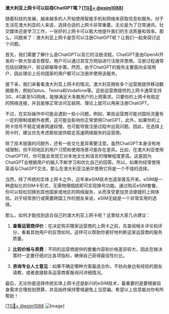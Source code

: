 **澳大利亚上网卡可以註冊ChatGPT嗎？[[TG💪+ @esim1088](https://t.me/s/esim1088)]**

随着科技的发展，越来越多的人开始使用智能手机和网络来获取信息和服务。对于生活在澳大利亚的人来说，选择合适的上网卡非常重要。无论是为了日常通讯、社交媒体还是学习工作，一张好的上网卡可以极大地提升我们的生活质量和效率。那么，问题来了：澳大利亚上网卡是否可以注册ChatGPT呢？让我们一起来探讨这个问题。

首先，我们需要了解什么是ChatGPT以及它的注册流程。ChatGPT是由OpenAI开发的一款大型语言模型，用户可以通过其官方网站进行注册并使用。注册过程通常包括创建账户、验证邮箱等步骤。然而，由于ChatGPT的服务主要面向全球用户，因此理论上任何国家的用户都可以注册并使用该服务。

接下来，我们来看看澳大利亚上网卡的情况。澳大利亚拥有多个运营商提供移动数据服务，例如Optus、Telstra和Vodafone等。这些运营商提供的上网卡通常支持3G、4G甚至5G网络，能够满足大多数用户的上网需求。只要你的上网卡有稳定的网络连接，并且能够正常访问互联网，理论上就可以用来注册ChatGPT。

不过，在实际操作中可能会遇到一些小问题。例如，某些运营商可能对国际流量有一定的限制或额外收费，这可能会影响你正常使用ChatGPT。此外，如果你的上网卡信号不稳定或者网速较慢，也可能导致注册过程中出现问题。因此，在选择上网卡时，建议优先考虑那些提供稳定高速网络服务的运营商。

除了技术层面的问题外，还有一些文化差异需要注意。虽然ChatGPT本身没有地域限制，但不同地区的用户习惯和使用场景可能存在差异。比如，在澳大利亚使用ChatGPT时，你可能会发现它对本地文化和语言的理解程度更高。这是因为ChatGPT会根据用户的输入不断学习和优化自己的回答。所以，如果你经常使用英语与ChatGPT交流，那么在澳大利亚注册并使用它将是一个不错的选择。

当然，除了传统的实体上网卡之外，近年来eSIM技术也逐渐普及开来。eSIM是一种虚拟化的SIM卡形式，无需物理插拔即可实现换号功能。通过购买eSIM套餐，你可以轻松切换到其他国家或地区的网络服务，从而享受更加灵活便捷的上网体验。对于经常旅行或需要跨国工作的朋友来说，eSIM无疑是一个非常实用的选择。

那么，如何才能找到适合自己的澳大利亚上网卡呢？这里给大家几点建议：

1. **查看运营商评价**：在决定购买哪家运营商的上网卡之前，先查阅相关评论和评分，看看其他用户的反馈如何。这样可以帮助你更好地判断这家运营商的服务质量。

2. **比较价格与资费**：不同的运营商提供的套餐内容和价格差异较大，因此在做决策时一定要仔细对比各项指标，确保自己获得最佳性价比。

3. **咨询专业人士意见**：如果不确定哪种方案最适合你，不妨向身边有经验的朋友请教，或者直接联系运营商客服询问详细情况。

最后，无论你是选择传统实体上网卡还是新兴的eSIM技术，最重要的是要根据自身需求合理规划预算，并且始终保持警惕避免上当受骗。希望以上信息能对你有所帮助！

[[TG💪+ @esim1088](https://t.me/s/esim1088) ![Image](https://i.postimg.cc/4NQfJmqS/Snipaste-2025-05-13-00-14-12.png)]